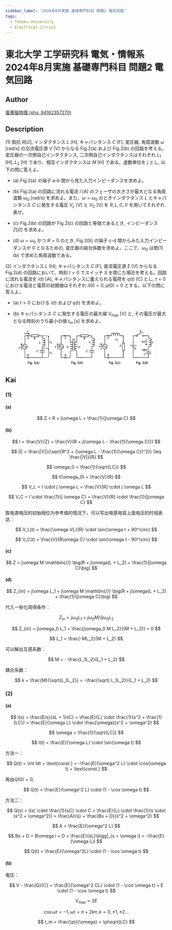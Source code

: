 ```yaml
---
sidebar_label: "2024年8月実施 基礎専門科目 問題2 電気回路"
tags:
  - Tohoku-University
  - Electrical-Circuit
---
```

# 東北大学 工学研究科 電気・情報系 2024年8月実施 基礎専門科目 問題2 電気回路

## **Author**
[蛋黄猫物理 (xhs: 94162357270)](https://www.xiaohongshu.com/user/profile/67173192000000001e009fa7?xsec_token=YBaJbvO4qazzvNUB-8gkqSwFa4usRBcKTQe93j6tfxtPw=)

## **Description**
(1) 抵抗 $R[\Omega]$, インダクタンス $L$ [H], キャパシタンス $C$ [F], 変圧器, 角周波数 $\omega$ [rad/s] の交流電圧源 $V$ [V] からなる Fig.2(a) および Fig.2(b) の回路を考える。変圧器の一次側自己インダクタンス, 二次側自己インダクタンスはそれぞれ $L_1$ [H], $L_2$ [H] であり、相互インダクタンスは $M$ [H] である。虚数単位を $j$ とし, 以下の問に答えよ。

- (a) Fig.2(a) の端子 a-b 間から見た入力インピーダンスを求めよ。
  
- (b) Fig.2(a) の回路に流れる電流 $I$ [A] のフェーザの大きさが最大となる角周波数 $\omega_0$ [rad/s] を求めよ。また、$\omega = \omega_0$ のときインダクタンス $L$ とキャパシタンス $C$ に発生する電圧 $V_L$ [V] と $V_C$ [V] を $R,L,C,V$ を用いてそれぞれ表せ。

- (c) Fig.2(b) の回路が Fig.2(c) の回路と等価であるとき, インピーダンス $Z[\Omega]$ を求めよ。
  
- (d) $\omega = \omega_0$ かつ $R = 0$ のとき, Fig.2(b) の端子 c-d 間からみた入力インピーダンスが $0$ となるための, 変圧器の結合係数を求めよ。ここで、$\omega_0$ は問(1)(b) で求めた角周波数である。

(2) インダクタンス $L$ [H], キャパシタンス $C$ [F], 直流電圧源 $E$ [V] からなる Fig.2(d) の回路において、時刻 $t = 0$ でスイッチ $S$ を閉じた場合を考える。回路に流れる電流を $i(t)$ [A], キャパシタンスに蓄えられる電荷を $q(t)$ [C] とし, $t = 0$ における電流と電荷の初期値はそれぞれ $i(0) = 0,q(0) = 0$ とする。以下の問に答えよ。

- (a) $t > 0$ における $i(t)$ および $q(t)$ を求めよ。
  
- (b) キャパシタンス $C$ に発生する電圧の最大値 $V_{\max}$ [V] と, その電圧が最大となる時刻のうち最小の値 $t_m$ [s] を求めよ。

<figure style="text-align:center;">
  <img src="https://raw.githubusercontent.com/Myyura/the_kai_project_assets/main/kakomonn/tohoku_university/engineering/ecei_2024_8_kisosenmon_2_electrical_circuit.png" width="500"/>
</figure>

## **Kai** 
### (1)
#### (a)

$$
Z = R + j\omega L + \frac{1}{j\omega C}
$$

#### (b)

$$
I = \frac{V}{Z} = \frac{V}{R + j(\omega L - \frac{1}{\omega 
C})}
$$

$$
|I| = \frac{|V|}{\sqrt{R^2 + (\omega L - \frac{1}{\omega C})^2}} \leq \frac{|V|}{R}
$$

$$
\omega_0 = \frac{1}{\sqrt{LC}}
$$

$$
I(\omega_0) = \frac{V}{R}
$$

$$
V_L = I \cdot j \omega L = \frac{V}{R} \cdot j \omega L 
$$

$$
V_C = I \cdot \frac{1}{j \omega
 C} = \frac{V}{R} \cdot \frac{1}{j\omega C}
$$

取电源电压的初始相位为参考值的情况下，可以写出电感电容上面电压的时域表达：

$$
V_L(t) = \frac{\omega VL}{R} \cdot \sin(\omega t + 90^\circ)
$$

$$
V_C(t) = \frac{V}{R\omega C} \cdot \sin(\omega t - 90^\circ)
$$

#### (c)

$$
Z = j\omega M \mathbin{//} \big(R + j\omega(L + L_2) + \frac{1}{j\omega C}\big)
$$

#### (d)

$$
Z_{in} = j\omega L_1 + j\omega M \mathbin{//} \big(R + j\omega(L + L_2) + \frac{1}{j\omega C}\big)
$$

代入一些化简得条件：

$$
Z_{in} = j\omega_0 L_1 + j\omega_0 M \mathbin{//} j\omega_0 L_2
$$

$$
Z_{in} = j\omega_0 L_1 + \frac{j\omega_0 M L_2}{(M + L_2)} = 0
$$

$$
L_1 = \frac{-ML_2}{M + L_2}
$$

可以解出互感系数：

$$
M = - \frac{L_1L_2}{L_1 + L_2}
$$

耦合系数：

$$
k = \frac{M}{\sqrt{L_1L_2}} = -\frac{\sqrt{
L_1L_2}}{L_1 + L_2}
$$

### (2)
#### (a)

$$
I(s) = \frac{E/s}{sL + 1/sC} = \frac{E}{L} \cdot \frac{1}{s^2 + \frac{1}{LC}} = \frac{E}{\omega L} \cdot \frac{\omega}{s^2 + \omega^2}
$$

$$
\omega = \frac{1}{\sqrt{LC}}
$$

$$
I(t) = \frac{E}{\omega L} \cdot \sin(\omega t)
$$

方法一：

$$
Q(t) = \int Idt + \text{const.} = -\frac{E}{\omega^2 L} \cdot \cos(\omega t) + \text{const.}
$$

再由$Q(0) = 0$,

$$
Q(t) = \frac{E}{\omega^2 L} \cdot (1 - \cos \omega t)
$$

方法二：

$$
Q(s) = I(s) \cdot \frac{1}{sC} \cdot C = \frac{E}{L} \cdot \frac{1}{s \cdot (s^2 + \omega^2)} = \frac{A}{s} + \frac{Bs + D}{s^2 + \omega^2}
$$

$$
A = \frac{E}{\omega^2 L}
$$

$$
Bs + D = B\omega i + D = \frac{E}{sL}\bigg|_{s = \omega i} = -\frac{E}{\omega L}i
$$

$$
Q(t) = \frac{E}{\omega^2L} \cdot (1 - \cos \omega t)
$$

#### (b)
电压：

$$
V - \frac{Q}{C} = \frac{E}{\omega^2 CL} \cdot (1 - \cos \omega t) = E \cdot (1 - \cos \omega t)
$$

$$
V_{\max} = 2E
$$

$$
\cos \omega t = -1,\omega t = \pi + 2k\pi , k = 0 ,\pm 1 , \pm 2 \dots
$$

$$
t_m = \frac{\pi}{\omega} = \pi\sqrt{LC}
$$